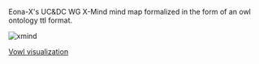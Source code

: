 Eona-X's UC&DC WG X-Mind mind map formalized in the form of an owl ontology ttl format.

![xmind](https://i.ibb.co/QbRBQ4L/Data-catalog-semantic-search-transparent.png)

[Vowl visualization](https://service.tib.eu/webvowl/#iri=https://raw.githubusercontent.com/Max-Bld/semantics_and_ontologies/main/eona_semantics_test.ttl)
